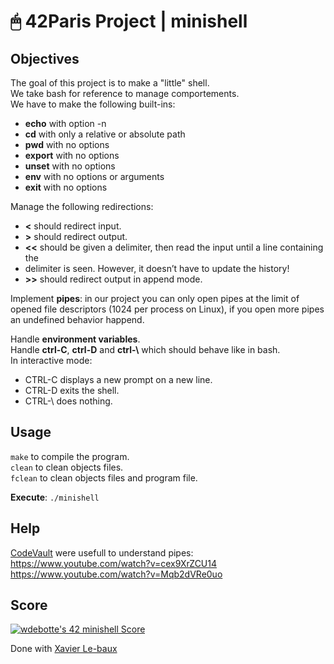 # 🖱 42Paris Project | minishell

## Objectives

The goal of this project is to make a "little" shell.  
We take bash for reference to manage comportements.  
We have to make the following built-ins:  
- **echo** with option -n  
- **cd** with only a relative or absolute path  
- **pwd** with no options  
- **export** with no options  
- **unset** with no options  
- **env** with no options or arguments  
- **exit** with no options  

Manage the following redirections:  
- **<** should redirect input.  
- **>** should redirect output.  
- **<<** should be given a delimiter, then read the input until a line containing the  
- delimiter is seen. However, it doesn’t have to update the history!  
- **>>** should redirect output in append mode.  

Implement **pipes**: in our project you can only open pipes at the limit of opened file descriptors (1024 per process on Linux), if you open more pipes an undefined behavior happend.

Handle **environment variables**.  
Handle **ctrl-C**, **ctrl-D** and **ctrl-\\** which should behave like in bash.  
In interactive mode:  
- CTRL-C displays a new prompt on a new line.  
- CTRL-D exits the shell.  
- CTRL-\ does nothing.  

## Usage

`make` to compile the program.  
`clean` to clean objects files.  
`fclean` to clean objects files and program file.  

**Execute**: `./minishell`

## Help

[CodeVault](https://www.youtube.com/CodeVault) were usefull to understand pipes:  
https://www.youtube.com/watch?v=cex9XrZCU14  
https://www.youtube.com/watch?v=Mqb2dVRe0uo

## Score

[![wdebotte's 42 minishell Score](https://badge42.vercel.app/api/v2/cl2zu1sil002509mf9zd91hy6/project/2585588)](https://github.com/JaeSeoKim/badge42)  

Done with [Xavier Le-baux](https://github.com/Xavier-LB "Xavier Le-baux")
